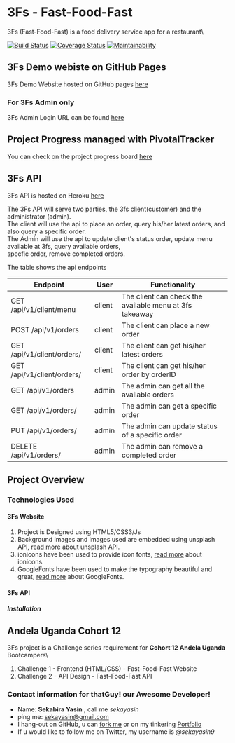 # 3Fs - Fast-Food-Fast
3Fs (Fast-Food-Fast) is a food delivery service app for a restaurant\

[![Build Status](https://travis-ci.com/sekayasin/3Fs.svg?branch=dev)](https://travis-ci.com/sekayasin/3Fs)
[![Coverage Status](https://coveralls.io/repos/github/sekayasin/3Fs/badge.svg?branch=dev)](https://coveralls.io/github/sekayasin/3Fs?branch=dev)
[![Maintainability](https://api.codeclimate.com/v1/badges/265ca6d8e55d6437cffa/maintainability)](https://codeclimate.com/github/sekayasin/3Fs/maintainability)

## 3Fs Demo webiste on GitHub Pages
3Fs Demo Website hosted on GitHub pages <a href="https://sekayasin.github.io/3Fs/UI">here</a>
### For 3Fs Admin only
3Fs Admin Login URL can be found <a href="https://sekayasin.github.io/3Fs/UI/admin.html">here</a>

## Project Progress managed with PivotalTracker 
You can check on the project progress board <a href="https://www.pivotaltracker.com/n/projects/2195804">here</a>

## 3Fs API
3Fs API is hosted on Heroku <a href="https://sekayasin-3fs-api.herokuapp.com/">here</a>

The 3Fs API will serve two parties, the 3fs client(customer) and the administrator (admin).\
The client will use the api to place an order, query his/her latest orders, and also query a specific order.\
The Admin will use the api to update client's status order, update menu available at 3fs, query available orders,\
specfic order, remove completed orders.
 
The table shows the api endpoints

| Endpoint | User | Functionality |
| --- | --- | --- |
| GET /api/v1/client/menu | client | The client can check the available menu at 3fs takeaway |
| POST /api/v1/orders | client | The client can place a new order |
| GET /api/v1/client/orders/<clientUsername> | client | The client can get his/her latest orders |
| GET /api/v1/client/orders/<orderId> | client | The client can get his/her order by orderID |
| GET /api/v1/orders | admin | The admin can get all the available orders |
| GET /api/v1/orders/<orderID> | admin | The admin can get a specific order |
| PUT /api/v1/orders/<orderID> | admin | The admin can update status of a specific order |
| DELETE /api/v1/orders/<orderID> | admin | The admin can remove a completed order |
   
## Project Overview
### Technologies Used
#### 3Fs Website
1. Project is Designed using HTML5/CSS3/Js
2. Background images and images used are embedded using unsplash API, <a href="https://source.unsplash.com/">read more</a> about unsplash API.
3. ionicons have been used to provide icon fonts, <a href="https://ionicons.com/">read more</a> about ionicons.
4. GoogleFonts have been used to make the typography beautiful and great, <a href="https://fonts.google.com/">read more</a> about GoogleFonts. 

#### 3Fs API
##### Installation

## Andela Uganda Cohort 12
3Fs project is a Challenge series requirement for **Cohort 12 Andela Uganda** Bootcampers\
1. Challenge 1 - Frontend (HTML/CSS) - Fast-Food-Fast Website
2. Challenge 2 - API Design - Fast-Food-Fast API 

### Contact information for thatGuy! our Awesome Developer!
- Name: **Sekabira Yasin** , call me *sekayasin*
- ping me: sekayasin@gmail.com
- I hang-out on GitHub, u can <a href="https://github.com/sekayasin">fork me</a> or on my tinkering <a href="https://sekayasin.me/">Portfolio</a>
- If u would like to follow me on Twitter, my username is *@sekayasin9*
